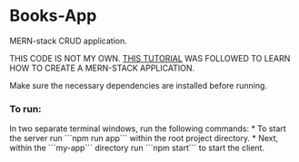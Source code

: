 # Books-App
MERN-stack CRUD application.

THIS CODE IS NOT MY OWN. [THIS TUTORIAL](https://blog.logrocket.com/mern-stack-tutorial/) WAS FOLLOWED TO LEARN HOW TO CREATE A MERN-STACK APPLICATION.

Make sure the necessary dependencies are installed before running.

<h3>To run:</h3>
In two separate terminal windows, run the following commands:
* To start the server run ```npm run app``` within the root project directory.
* Next, within the ```my-app``` directory run ```npm start``` to start the client.

